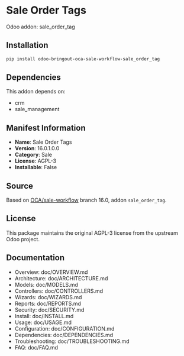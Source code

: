# Sale Order Tags

Odoo addon: sale_order_tag

## Installation

```bash
pip install odoo-bringout-oca-sale-workflow-sale_order_tag
```

## Dependencies

This addon depends on:
- crm
- sale_management

## Manifest Information

- **Name**: Sale Order Tags
- **Version**: 16.0.1.0.0
- **Category**: Sale
- **License**: AGPL-3
- **Installable**: False

## Source

Based on [OCA/sale-workflow](https://github.com/OCA/sale-workflow) branch 16.0, addon `sale_order_tag`.

## License

This package maintains the original AGPL-3 license from the upstream Odoo project.

## Documentation

- Overview: doc/OVERVIEW.md
- Architecture: doc/ARCHITECTURE.md
- Models: doc/MODELS.md
- Controllers: doc/CONTROLLERS.md
- Wizards: doc/WIZARDS.md
- Reports: doc/REPORTS.md
- Security: doc/SECURITY.md
- Install: doc/INSTALL.md
- Usage: doc/USAGE.md
- Configuration: doc/CONFIGURATION.md
- Dependencies: doc/DEPENDENCIES.md
- Troubleshooting: doc/TROUBLESHOOTING.md
- FAQ: doc/FAQ.md
